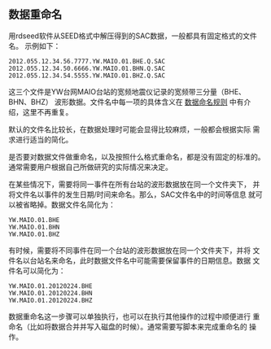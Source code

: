 ## 数据重命名

用rdseed软件从SEED格式中解压得到的SAC数据，一般都具有固定格式的文件名。
示例如下：

    2012.055.12.34.56.7777.YW.MAIO.01.BHE.Q.SAC
    2012.055.12.34.50.6666.YW.MAIO.01.BHN.Q.SAC
    2012.055.12.34.54.5555.YW.MAIO.01.BHZ.Q.SAC

这三个文件是YW台网MAIO台站的宽频地震仪记录的宽频带三分量（BHE、BHN、BHZ）
波形数据。文件名中每一项的具体含义在 [数据命名规则](/appendix/naming-convections.md)
中有介绍，这里不再重复。

默认的文件名比较长，在数据处理时可能会显得比较麻烦，一般都会根据实际
需求进行适当的简化。

是否要对数据文件做重命名，以及按照什么格式重命名，都是没有固定的标准的。
通常需要用户根据自己所做研究的实际情况来决定。

在某些情况下，需要将同一事件在所有台站的波形数据放在同一个文件夹下，
并将文件名以事件的发生日期/时间来命名。那么，SAC文件名中的时间等信息
就可以被省略掉。数据文件名简化为：

    YW.MAIO.01.BHE
    YW.MAIO.01.BHN
    YW.MAIO.01.BHZ

有时候，需要将不同事件在同一个台站的波形数据放在同一个文件夹下，并将
文件名以台站名来命名，此时数据文件名中可能需要保留事件的日期信息。数据
文件名可以简化为：

    YW.MAIO.01.20120224.BHE
    YW.MAIO.01.20120224.BHN
    YW.MAIO.01.20120224.BHZ

数据重命名这一步骤可以单独执行，也可以在执行其他操作的过程中顺便进行
重命名（比如将数据合并并写入磁盘的时候）。通常需要写脚本来完成重命名的
操作。
